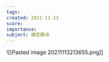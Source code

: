 ```yaml
---
tags:
created: 2021-11-13
score:
importance:
subject: 模型翻译
---
```


![[Pasted image 20211113213655.png]]